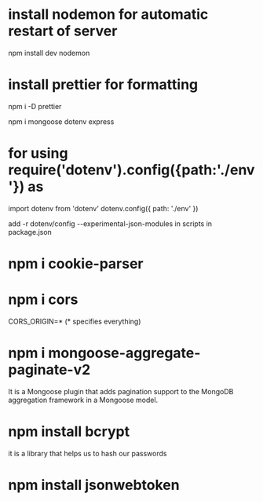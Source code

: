 # install nodemon for automatic restart of server
npm install dev nodemon

# install prettier for formatting 
npm i -D prettier

npm i mongoose dotenv express 

# for using require('dotenv').config({path:'./env'}) as 
import dotenv from 'dotenv'
dotenv.config({
    path: './env'
})

add  -r dotenv/config --experimental-json-modules in scripts in package.json  

# npm i cookie-parser 

# npm i cors

CORS_ORIGIN=*  (* specifies everything)

# npm i mongoose-aggregate-paginate-v2
It is a Mongoose plugin that adds pagination support to the MongoDB aggregation framework in a Mongoose model.

# npm install bcrypt
it is a library that helps us to hash our passwords

# npm install jsonwebtoken
